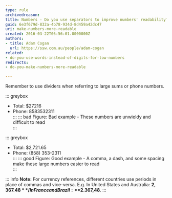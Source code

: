 ```yaml
---
type: rule
archivedreason: 
title: Numbers - Do you use separators to improve numbers' readability?
guid: 6e3f679d-832a-4b78-934d-8d459a42dc47
uri: make-numbers-more-readable
created: 2016-03-22T05:56:01.0000000Z
authors:
- title: Adam Cogan
  url: https://ssw.com.au/people/adam-cogan
related:
- do-you-use-words-instead-of-digits-for-low-numbers
redirects:
- do-you-make-numbers-more-readable

---
```


Remember to use dividers when referring to large sums or phone numbers.

<!--endintro-->

::: greybox
* Total: $27216
* Phone: 8583532311  
:::
::: bad
Figure: Bad example - These numbers are unwieldy and difficult to read  
:::

::: greybox
* Total: $2,721.65
* Phone: (858) 353-2311  
:::
::: good
Figure: Good example - A comma, a dash, and some spacing make these large numbers easier to read  
:::

::: info
**Note:** For currency references, different countries use periods in place of commas and vice-versa. E.g. In United States and Australia: **$2,367.48** / In France and Brazil: **$2.367,48**.
:::